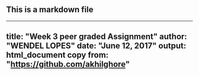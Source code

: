 ## This is a markdown file ##

---
title: "Week 3 peer graded Assignment"
author: "WENDEL LOPES"
date: "June 12, 2017"
output: html_document
copy from: "https://github.com/akhilghore"
---
